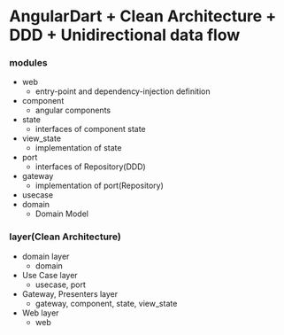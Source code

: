 # AngularDart + Clean Architecture + DDD + Unidirectional data flow



### modules

- web
  - entry-point and dependency-injection definition
- component
  - angular components
- state
  - interfaces of component state
- view_state
  - implementation of state
- port
  - interfaces of Repository(DDD)
- gateway
  - implementation of port(Repository)
- usecase
- domain
  - Domain Model


### layer(Clean Architecture)

- domain layer
  - domain
- Use Case layer
  - usecase, port
- Gateway, Presenters layer
  - gateway, component, state, view_state
- Web layer
  - web
